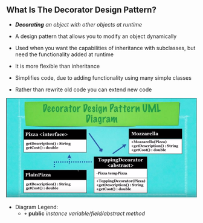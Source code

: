 ## What Is The Decorator Design Pattern?

* _**Decorating** an object with other objects at runtime_

* A design pattern that allows you to modify an object dynamically

* Used when you want the capabilities of inheritance with
  subclasses, but need the functionality added at runtime

* It is more flexible than inheritance

* Simplifies code, due to adding functionality using many simple
  classes

* Rather than rewrite old code you can extend new code


![Decorator_Design_Pattern_Diagram](res/Decorator-Design-Pattern-UML-Diagram.png)

* Diagram Legend:
  * `+` **public** _instance variable/field/abstract method_